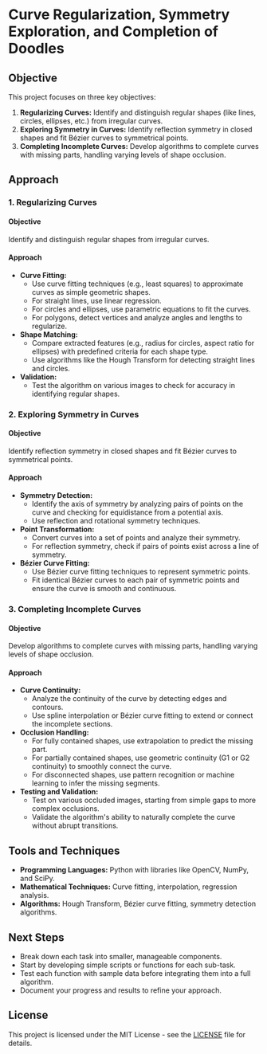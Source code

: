 # Curve Regularization, Symmetry Exploration, and Completion of Doodles

## Objective

This project focuses on three key objectives:
1. **Regularizing Curves:** Identify and distinguish regular shapes (like lines, circles, ellipses, etc.) from irregular curves.
2. **Exploring Symmetry in Curves:** Identify reflection symmetry in closed shapes and fit Bézier curves to symmetrical points.
3. **Completing Incomplete Curves:** Develop algorithms to complete curves with missing parts, handling varying levels of shape occlusion.

## Approach

### 1. Regularizing Curves

#### Objective
Identify and distinguish regular shapes from irregular curves.

#### Approach
- **Curve Fitting:**
  - Use curve fitting techniques (e.g., least squares) to approximate curves as simple geometric shapes.
  - For straight lines, use linear regression.
  - For circles and ellipses, use parametric equations to fit the curves.
  - For polygons, detect vertices and analyze angles and lengths to regularize.
- **Shape Matching:**
  - Compare extracted features (e.g., radius for circles, aspect ratio for ellipses) with predefined criteria for each shape type.
  - Use algorithms like the Hough Transform for detecting straight lines and circles.
- **Validation:**
  - Test the algorithm on various images to check for accuracy in identifying regular shapes.

### 2. Exploring Symmetry in Curves

#### Objective
Identify reflection symmetry in closed shapes and fit Bézier curves to symmetrical points.

#### Approach
- **Symmetry Detection:**
  - Identify the axis of symmetry by analyzing pairs of points on the curve and checking for equidistance from a potential axis.
  - Use reflection and rotational symmetry techniques.
- **Point Transformation:**
  - Convert curves into a set of points and analyze their symmetry.
  - For reflection symmetry, check if pairs of points exist across a line of symmetry.
- **Bézier Curve Fitting:**
  - Use Bézier curve fitting techniques to represent symmetric points.
  - Fit identical Bézier curves to each pair of symmetric points and ensure the curve is smooth and continuous.

### 3. Completing Incomplete Curves

#### Objective
Develop algorithms to complete curves with missing parts, handling varying levels of shape occlusion.

#### Approach
- **Curve Continuity:**
  - Analyze the continuity of the curve by detecting edges and contours.
  - Use spline interpolation or Bézier curve fitting to extend or connect the incomplete sections.
- **Occlusion Handling:**
  - For fully contained shapes, use extrapolation to predict the missing part.
  - For partially contained shapes, use geometric continuity (G1 or G2 continuity) to smoothly connect the curve.
  - For disconnected shapes, use pattern recognition or machine learning to infer the missing segments.
- **Testing and Validation:**
  - Test on various occluded images, starting from simple gaps to more complex occlusions.
  - Validate the algorithm's ability to naturally complete the curve without abrupt transitions.

## Tools and Techniques

- **Programming Languages:** Python with libraries like OpenCV, NumPy, and SciPy.
- **Mathematical Techniques:** Curve fitting, interpolation, regression analysis.
- **Algorithms:** Hough Transform, Bézier curve fitting, symmetry detection algorithms.

## Next Steps

- Break down each task into smaller, manageable components.
- Start by developing simple scripts or functions for each sub-task.
- Test each function with sample data before integrating them into a full algorithm.
- Document your progress and results to refine your approach.

## License

This project is licensed under the MIT License - see the [LICENSE](LICENSE) file for details.
